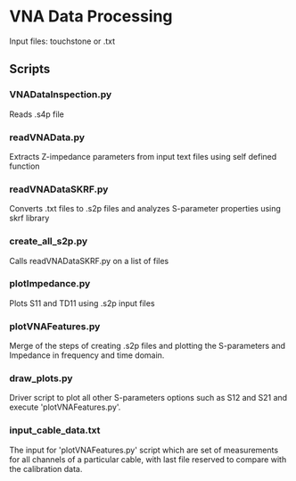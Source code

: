 # VNA Data Processing

Input files: touchstone or .txt

## Scripts

### VNADataInspection.py
Reads .s4p file

### readVNAData.py
Extracts Z-impedance parameters from input text files using self defined function

### readVNADataSKRF.py
Converts .txt files to .s2p files and analyzes S-parameter properties using skrf library

### create_all_s2p.py
Calls readVNADataSKRF.py on a list of files

### plotImpedance.py
Plots S11 and TD11 using .s2p input files

### plotVNAFeatures.py
Merge of the steps of creating .s2p files and plotting the S-parameters and Impedance in frequency and time domain. 

### draw_plots.py 
Driver script to plot all other S-parameters options such as S12 and S21 and execute 'plotVNAFeatures.py'. 

### input_cable_data.txt
The input for 'plotVNAFeatures.py' script which are set of measurements for all channels of a particular cable, with last file reserved to compare with the calibration data. 


